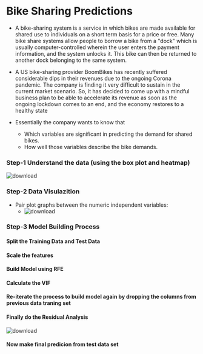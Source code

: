 # Bike Sharing Predictions

- A bike-sharing system is a service in which bikes are made available for shared use to individuals on a short term basis for a price or free. Many bike share systems allow people to borrow a bike from a "dock" which is usually computer-controlled wherein the user enters the payment information, and the system unlocks it. This bike can then be returned to another dock belonging to the same system.


- A US bike-sharing provider BoomBikes has recently suffered considerable dips in their revenues due to the ongoing Corona pandemic. The company is finding it very difficult to sustain in the current market scenario. So, it has decided to come up with a mindful business plan to be able to accelerate its revenue as soon as the ongoing lockdown comes to an end, and the economy restores to a healthy state

- Essentially the company wants to know that 
  * Which variables are significant in predicting the demand for shared bikes.
  * How well those variables describe the bike demands.
 
### Step-1 Understand the data (using the box plot and heatmap)
![download](https://user-images.githubusercontent.com/5464884/183070185-527bee57-2477-4634-b48f-16b94eba03e3.png)

### Step-2 Data Visulazition 
- Pair plot graphs between the numeric independent variables:
  * ![download](https://user-images.githubusercontent.com/5464884/183068800-46f2dc9d-be2c-415f-9a8f-2188e4f3aeb8.png)

### Step-3 Model Building  Process 
#### Split the Training Data and Test Data 
#### Scale the features 
#### Build Model using RFE 
#### Calculate the VIF 
#### Re-iterate the process to build model again by dropping the columns from previous data traning set
#### Finally do the Residual Analysis
![download](https://user-images.githubusercontent.com/5464884/183070116-ae7a172f-8f99-4d1b-a7ca-4b701f8860d6.png)

#### Now make final predicion from test data set

